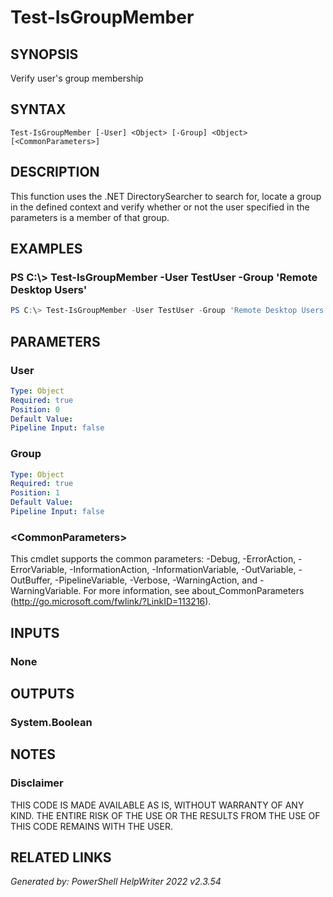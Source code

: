 # Test-IsGroupMember## SYNOPSISVerify user's group membership## SYNTAX```Test-IsGroupMember [-User] <Object> [-Group] <Object> [<CommonParameters>]```## DESCRIPTIONThis function uses the .NET DirectorySearcher to search for, locate a group in the defined context and verify whether or not the user specified in the parameters is a member of that group.## EXAMPLES### PS C:\\\> Test-IsGroupMember -User TestUser -Group 'Remote Desktop Users'```powershellPS C:\> Test-IsGroupMember -User TestUser -Group 'Remote Desktop Users'```## PARAMETERS### User```yamlType: ObjectRequired: truePosition: 0Default Value: Pipeline Input: false```### Group```yamlType: ObjectRequired: truePosition: 1Default Value: Pipeline Input: false```### \<CommonParameters\>This cmdlet supports the common parameters: -Debug, -ErrorAction, -ErrorVariable, -InformationAction, -InformationVariable, -OutVariable, -OutBuffer, -PipelineVariable, -Verbose, -WarningAction, and -WarningVariable. For more information, see about_CommonParameters (http://go.microsoft.com/fwlink/?LinkID=113216).## INPUTS### None## OUTPUTS### System.Boolean## NOTES### DisclaimerTHIS CODE IS MADE AVAILABLE AS IS, WITHOUT WARRANTY OF ANY KIND.  THE ENTIRE RISK OF THE USE OR THE RESULTS FROM THE USE OF THIS CODE REMAINS WITH THE USER.## RELATED LINKS*Generated by: PowerShell HelpWriter 2022 v2.3.54*